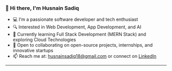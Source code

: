 ### 👋 Hi there, I'm Husnain Sadiq

- 💻 I’m a passionate software developer and tech enthusiast
- 🔍 Interested in Web Development, App Development, and AI
- 🌱 Currently learning Full Stack Development (MERN Stack) and exploring Cloud Technologies
- 🤝 Open to collaborating on open-source projects, internships, and innovative startups
- 📫 Reach me at: [husnainsadiq18@gmail.com](mailto:husnainsadiq18@gmail.com) or connect on [LinkedIn](https://www.linkedin.com/in/husnainsadiq)

---

<!---
husnainsadiq/husnainsadiq is a ✨ special ✨ repository because its `README.md` (this file) appears on your GitHub profile.
You can click the Preview link to take a look at your changes.
--->
